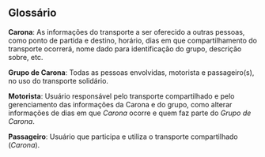 ## Glossário

__Carona__: As informações do transporte a ser oferecido a outras pessoas, como ponto de partida e destino, horário, dias em que compartilhamento do transporte ocorrerá, nome dado para identificação do grupo, descrição sobre, etc.

__Grupo de Carona__: Todas as pessoas envolvidas, motorista e passageiro(s), no uso do transporte solidário.

__Motorista__: Usuário responsável pelo transporte compartilhado e pelo gerenciamento das informações da Carona e do grupo, como alterar informações de dias em que _Carona_ ocorre e quem faz parte do _Grupo de Carona_.

__Passageiro__: Usuário que participa e utiliza o transporte compartilhado (_Carona_).